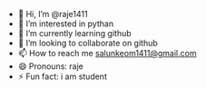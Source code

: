 - 👋 Hi, I’m @raje1411
- 👀 I’m interested in pythan
- 🌱 I’m currently learning github
- 💞️ I’m looking to collaborate on github
- 📫 How to reach me salunkeom1411@gmail.com
- 😄 Pronouns: raje
- ⚡ Fun fact: i am student

<!---
raje1411/raje1411 is a ✨ special ✨ repository because its `README.md` (this file) appears on your GitHub profile.
You can click the Preview link to take a look at your changes.
--->
